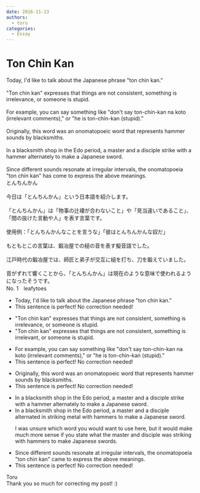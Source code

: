 ```yaml
---
date: 2016-11-13
authors:
  - toru
categories:
  - Essay
---
```


<h1 id="subject_show">Ton Chin Kan</h1>
<div class="date" hidden>Nov 13, 2016 15:26</div>
<div id="post"><div id="body_show_ori">
Today, I'd like to talk about the Japanese phrase "ton chin kan."<br/><br/>"Ton chin kan" expresses that things are not consistent, something is irrelevance, or someone is stupid.<br/><br/>For example, you can say something like  "don't say ton-chin-kan na koto (irrelevant comments)," or "he is ton-chin-kan (stupid)." <br/><br/>Originally, this word was an onomatopoeic word that represents hammer sounds by blacksmiths.<br/><br/>In a blacksmith shop in the Edo period, a master and a disciple strike with a hammer alternately to make a Japanese sword.<br/><br/>Since different sounds resonate at irregular intervals, the onomatopoeia "ton chin kan" has come to express the above meanings.
</div></div>

<!-- more -->

<div id="post_ja"><div id="body_show_mo">
とんちんかん<br/><br/>今日は「とんちんかん」という日本語を紹介します。<br/><br/>「とんちんかん」は「物事の辻褄が合わないこと」や「見当違いであること」、「間の抜けた言動や人」を表す言葉です。<br/><br/>使用例：「とんちんかんなことを言うな」「彼はとんちんかんな奴だ」<br/><br/>もともとこの言葉は、鍛冶屋での槌の音を表す擬音語でした。<br/><br/>江戸時代の鍛冶屋では、師匠と弟子が交互に槌を打ち、刀を鍛えていました。<br/><br/>音がずれて響くことから、「とんちんかん」は現在のような意味で使われるようになったそうです。
</div></div>
<div id="block"><div class="first_name"> No. 1　<span class="just_name">leafytoes</span></div><div id="block2">
<ul class="correction_field">
<li class="incorrect">Today, I'd like to talk about the Japanese phrase "ton chin kan."</li>
<li class="corrected perfect">This sentence is perfect! No correction needed!</li>
</ul>
<ul class="correction_field">
<li class="incorrect">"Ton chin kan" expresses that things are not consistent, something is irrelevance, or someone is stupid.</li>
<li class="corrected correct">
"Ton chin kan" expresses that things are not consistent, something is <span class="f_blue">irrelevant</span>, or someone is stupid.
</li>
</ul>
<ul class="correction_field">
<li class="incorrect">For example, you can say something like  "don't say ton-chin-kan na koto (irrelevant comments)," or "he is ton-chin-kan (stupid)." </li>
<li class="corrected perfect">This sentence is perfect! No correction needed!</li>
</ul>
<ul class="correction_field">
<li class="incorrect">Originally, this word was an onomatopoeic word that represents hammer sounds by blacksmiths.</li>
<li class="corrected perfect">This sentence is perfect! No correction needed!</li>
</ul>
<ul class="correction_field">
<li class="incorrect">In a blacksmith shop in the Edo period, a master and a disciple strike with a hammer alternately to make a Japanese sword.</li>
<li class="corrected correct">
In a blacksmith shop in the Edo period, a master and a disciple alternated in striking <span class="f_gray">metal </span>with hammers to make a Japanese sword.
<p class="correction_comment">I was unsure which word you would want to use here, but it would make much more sense if you state what the master and disciple was striking with hammers to make Japanese swords.</p>
</li>
</ul>
<ul class="correction_field">
<li class="incorrect">Since different sounds resonate at irregular intervals, the onomatopoeia "ton chin kan" came to express the above meanings.</li>
<li class="corrected perfect">This sentence is perfect! No correction needed!</li>
</ul>
</div><div class="name"><span class="just_name">Toru</span><br>
Thank you so much for correcting my post! :)
</div>
</div>
